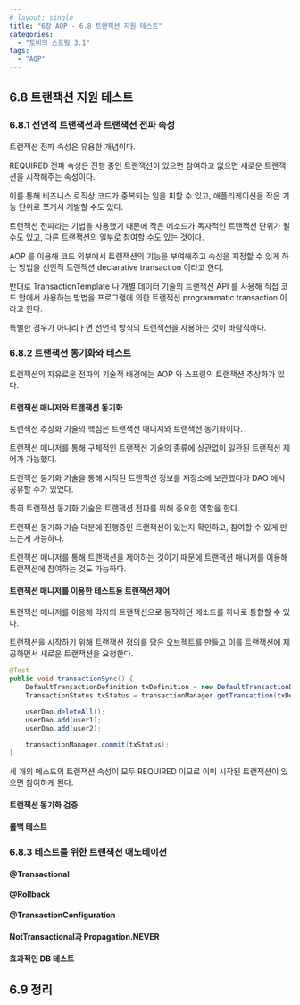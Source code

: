 ```yaml
---
# layout: single
title: "6장 AOP - 6.8 트랜잭션 지원 테스트"
categories:
  - "토비의 스프링 3.1"
tags:
  - "AOP"
---
```


## 6.8 트랜잭션 지원 테스트

### 6.8.1 선언적 트랜잭션과 트랜잭션 전파 속성

트랜잭션 전파 속성은 유용한 개념이다.

REQUIRED 전파 속성은 진행 중인 트랜잭션이 있으면 참여하고 없으면 새로운 트랜잭션을 시작해주는 속성이다.

이를 통해 비즈니스 로직상 코드가 중복되는 일을 피할 수 있고, 애플리케이션을 작은 기능 단위로 쪼개서 개발할 수도 있다.

트랜잭션 전파라는 기법을 사용했기 때문에 작은 메소드가 독자적인 트랜잭션 단위가 될 수도 있고, 다른 트랜잭션의 일부로 참여할 수도 있는 것이다.

AOP 를 이용해 코드 외부에서 트랜잭션의 기능을 부여해주고 속성을 지정할 수 있게 하는 방법을 선언적 트랜잭션 declarative transaction 이라고 한다.

반대로 TransactionTemplate 나 개별 데이터 기술의 트랜잭션 API 를 사용해 직접 코드 안에서 사용하는 방법을 프로그램에 의한 트랜잭션 programmatic transaction 이라고 한다.

특별한 경우가 아니리ㅏ면 선언적 방식의 트랜잭션을 사용하는 것이 바람직하다.

### 6.8.2 트랜잭션 동기화와 테스트

트랜잭션의 자유로운 전파의 기술적 배경에는 AOP 와 스프링의 트랜잭션 추상화가 있다.

#### 트랜잭션 매니저와 트랜잭션 동기화

트랜잭션 추상화 기술의 핵심은 트랜잭션 매니저와 트랜잭션 동기화이다.

트랜잭션 매니저를 통해 구체적인 트랜잭션 기술의 종류에 상관없이 일관된 트랜잭션 제어가 가능했다.

트랜잭션 동기화 기술을 통해  시작된 트랜잭션 정보를 저장소에 보관했다가 DAO 에서 공유할 수가 있었다.

특히 트랜잭션 동기화 기술은 트랜잭션 전파를 위해 중요한 역할을 한다.

트랜잭션 동기화 기술 덕분에 진행중인 트랜잭션이 있는지 확인하고, 참여할 수 있게 만드는게 가능하다.

트랜잭션 매니저를 통해 트랜잭션을 제어하는 것이기 때문에 트랜잭션 매니저를 이용해 트랜잭션에 참여하는 것도 가능하다.

#### 트랜잭션 매니저를 이용한 테스트용 트랜잭션 제어

트랜잭션 매니저를 이용해 각자의 트랜잭션으로 동작하던 메소드를 하나로 통합할 수 있다. 

트랜잭션을 시작하기 위해 트랜잭션 정의를 담은 오브젝트를 만들고 이를 트랜잭션에 제공하면서 새로운 트랜잭션을 요청한다.

```java
@Test
public void transactionSync() {
    DefaultTransactionDefinition txDefinition = new DefaultTransactionDefinition();
    TransactionStatus txStatus = transactionManager.getTransaction(txDefinition);

    userDao.deleteAll();
    userDao.add(user1);
    userDao.add(user2);
    
    transactionManager.commit(txStatus);
}
```

세 개의 메소드의 트랜잭션 속성이 모두 REQUIRED 이므로 이미 시작된 트랜잭션이 있으면 참여하게 된다.

#### 트랜잭션 동기화 검증



#### 롤백 테스트



### 6.8.3 테스트를 위한 트랜잭션 애노테이션



#### @Transactional



#### @Rollback



#### @TransactionConfiguration



#### NotTransactional과 Propagation.NEVER



#### 효과적인 DB 테스트



## 6.9 정리
